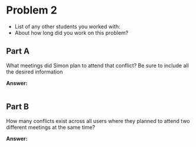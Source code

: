 # Problem 2
- List of any other students you worked with:
- About how long did you work on this problem?


## Part A
What meetings did Simon plan to attend that conflict? Be sure to include all the desired information

**Answer:** 

```sql

```



## Part B
How many conflicts exist across all users where they planned to attend two different meetings at the same time?

**Answer:**

```sql


```
